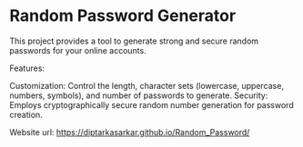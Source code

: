 # Random Password Generator

This project provides a tool to generate strong and secure random passwords for your online accounts.

Features:

Customization: Control the length, character sets (lowercase, uppercase, numbers, symbols), and number of passwords to generate.
Security: Employs cryptographically secure random number generation for password creation.

Website url: https://diptarkasarkar.github.io/Random_Password/
